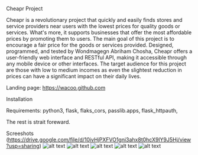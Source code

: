 Cheapr Project

Cheapr is a revolutionary project that quickly and easily finds stores and service providers near users with the lowest prices for quality goods or services. What's more, it supports businesses that offer the most affordable prices by promoting them to users. The main goal of this project is to encourage a fair price for the goods or services provided. 
Designed, programmed, and tested by Wondmagegn Abriham Chosha, Cheapr offers a user-friendly web interface and RESTful API, making it accessible through any mobile device or other interfaces. 
The target audience for this project are those with low to medium incomes as even the slightest reduction in prices can have a significant impact on their daily lives.

Landing page: https://wacoo.github.com

Installation

Requirements: python3, flask, flaks_cors, passlib.apps, flask_httpauth,

The rest is strait foreward.

Screeshots
(https://drive.google.com/file/d/10ivHjPXFVO1gni3ahx8t0hcX9lY9J5Hj/view?usp=sharing)
![alt text](https://drive.google.com/file/d/10i8azQZllkuL-KND1zyAyS3aWTHNDuxq/view?usp=sharing)
![alt text](https://drive.google.com/file/d/10hH9pImNIKa07nfAANwIop0FHjvUWSTX/view?usp=sharing)
![alt text](https://drive.google.com/file/d/10h5OdUce_XonWxkJ5lG9QtJiLMOC9oz8/view?usp=sharing)
![alt text](https://drive.google.com/file/d/10eMDkHU2NcrnT_uavozFC5XgdjekeYvE/view?usp=sharing)
![alt text](https://drive.google.com/file/d/10iOZtSrjlZcrzyyeO5PZpe9ClGxlmJTy/view?usp=sharing)
